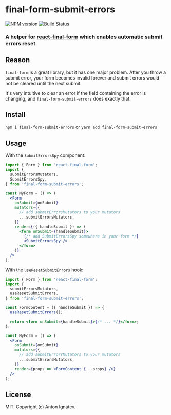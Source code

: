 # final-form-submit-errors

[![NPM version][npm-image]][npm-url]
[![Build Status][travis-image]](https://travis-ci.org/ignatevdev/final-form-submit-errors)

[npm-image]: https://img.shields.io/npm/v/final-form-submit-errors.svg?style=flat-square
[npm-url]: https://www.npmjs.com/package/final-form-submit-errors
[travis-image]: https://travis-ci.org/ignatevdev/final-form-submit-errors.svg?branch=master

### A helper for [react-final-form](https://github.com/final-form/react-final-form) which enables automatic submit errors reset

## Reason

`final-form` is a great library, but it has one major problem. After you throw a submit error, your form becomes invalid forever and submit errors would not be cleared until the next submit.

It's very intuitive to clear an error if the field containing the error is changing, and `final-form-submit-errors` does exactly that.

## Install

`npm i final-form-submit-errors`
or
`yarn add final-form-submit-errors`

## Usage

With the `SubmitErrorsSpy` component:

```jsx
import { Form } from 'react-final-form';
import {
  submitErrorsMutators,
  SubmitErrorsSpy,
} from 'final-form-submit-errors';

const MyForm = () => (
  <Form
    onSubmit={onSubmit}
    mutators={{
      // add submitErrorsMutators to your mutators
      ...submitErrorsMutators,
    }}
    render={({ handleSubmit }) => (
      <form onSubmit={handleSubmit}>
        {/* add SubmitErrorsSpy somewhere in your form */}
        <SubmitErrorsSpy />
      </form>
    )}
  />
);
```

With the `useResetSubmitErrors` hook:

```jsx
import { Form } from 'react-final-form';
import {
  submitErrorsMutators,
  useResetSubmitErrors,
} from 'final-form-submit-errors';

const FormContent = ({ handleSubmit }) => {
  useResetSubmitErrors();

  return <form onSubmit={handleSubmit}>{/* ... */}</form>;
};

const MyForm = () => (
  <Form
    onSubmit={onSubmit}
    mutators={{
      // add submitErrorsMutators to your mutators
      ...submitErrorsMutators,
    }}
    render={props => <FormContent {...props} />}
  />
);
```

## License

MIT. Copyright (c) Anton Ignatev.
